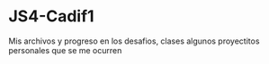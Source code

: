 # JS4-Cadif1
Mis archivos y progreso en los desafios, clases algunos proyectitos personales que se me ocurren
